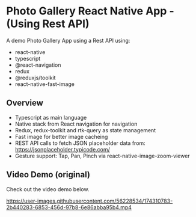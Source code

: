 # Photo Gallery React Native App - (Using Rest API)

A demo Photo Gallery App using a Rest API using:
- react-native
- typescript
- @react-navigation
- redux
- @reduxjs/toolkit
- react-native-fast-image

## Overview

- Typescript as main language
- Native stack from React navigation for navigation
- Redux, redux-toolkit and rtk-query as state management
- Fast image for better image cacheing
- REST API calls to fetch JSON placeholder data from: https://jsonplaceholder.typicode.com/
- Gesture support: Tap, Pan, Pinch via react-native-image-zoom-viewer


## Video Demo (original)

Check out the video demo below.

https://user-images.githubusercontent.com/56228534/174310783-2b440283-6853-456d-97b8-6e86abba95b4.mp4


